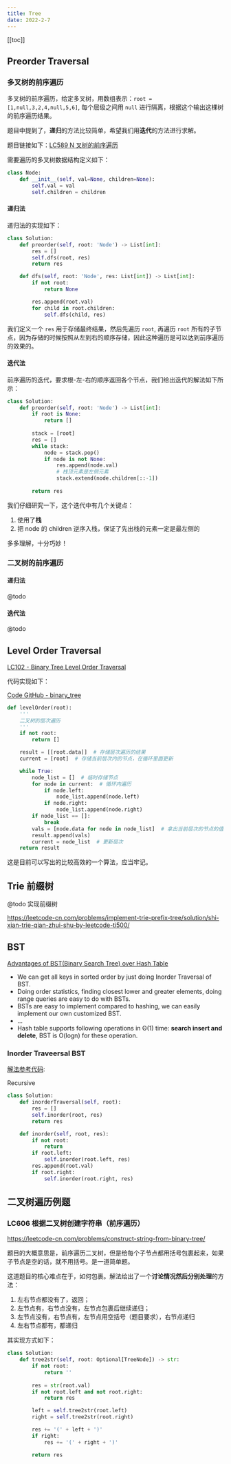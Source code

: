 ```yaml
---
title: Tree
date: 2022-2-7
---
```


[[toc]]

## Preorder Traversal

### 多叉树的前序遍历

多叉树的前序遍历，给定多叉树，用数组表示：`root = [1,null,3,2,4,null,5,6]`, 每个层级之间用 `null` 进行隔离，根据这个输出这棵树的前序遍历结果。

题目中提到了，**递归**的方法比较简单，希望我们用**迭代**的方法进行求解。

题目链接如下：[LC589 N 叉树的前序遍历](https://leetcode-cn.com/problems/n-ary-tree-preorder-traversal/)

需要遍历的多叉树数据结构定义如下：

```python
class Node:
    def __init__(self, val=None, children=None):
        self.val = val
        self.children = children
```

#### 递归法

递归法的实现如下：

```python
class Solution:
    def preorder(self, root: 'Node') -> List[int]:
        res = []
        self.dfs(root, res)
        return res

    def dfs(self, root: 'Node', res: List[int]) -> List[int]:
        if not root:
            return None

        res.append(root.val)
        for child in root.children:
            self.dfs(child, res)
```

我们定义一个 `res` 用于存储最终结果，然后先遍历 `root`, 再遍历 `root` 所有的子节点，因为存储的时候按照从左到右的顺序存储，因此这种遍历是可以达到前序遍历的效果的。


#### 迭代法

前序遍历的迭代，要求根-左-右的顺序返回各个节点，我们给出迭代的解法如下所示：

```python
class Solution:
    def preorder(self, root: 'Node') -> List[int]:
        if root is None:
            return []
        
        stack = [root]
        res = []
        while stack:
            node = stack.pop()
            if node is not None:
                res.append(node.val)
                # 栈顶元素是左侧元素
                stack.extend(node.children[::-1])
            
        return res
```

我们仔细研究一下，这个迭代中有几个关键点：
1. 使用了**栈**
2. 把 node 的 children 逆序入栈，保证了先出栈的元素一定是最左侧的

多多理解，十分巧妙！

### 二叉树的前序遍历

#### 递归法

@todo

#### 迭代法

@todo

## Level Order Traversal

[LC102 - Binary Tree Level Order Traversal](https://leetcode.com/problems/binary-tree-level-order-traversal/)

代码实现如下：

[Code GitHub - binary_tree](https://github.com/chenweigao/_code/blob/master/python/binary_tree.py)

```py
def levelOrder(root):
    '''
    二叉树的层次遍历
    '''
    if not root:
        return []

    result = [[root.data]]  # 存储层次遍历的结果
    current = [root]  # 存储当前层次内的节点，在循环里面更新

    while True:
        node_list = []  # 临时存储节点
        for node in current:  # 循环内遍历
            if node.left:
                node_list.append(node.left)
            if node.right:
                node_list.append(node.right)
        if node_list == []:
            break
        vals = [node.data for node in node_list]  # 拿出当前层次的节点的值
        result.append(vals)
        current = node_list  # 更新层次
    return result
```

这是目前可以写出的比较高效的一个算法，应当牢记。

## Trie 前缀树

@todo 实现前缀树

https://leetcode-cn.com/problems/implement-trie-prefix-tree/solution/shi-xian-trie-qian-zhui-shu-by-leetcode-ti500/

## BST

[Advantages of BST(Binary Search Tree) over Hash Table](https://www.geeksforgeeks.org/advantages-of-bst-over-hash-table/)

- We can get all keys in sorted order by just doing Inorder Traversal of BST.
- Doing order statistics, finding closest lower and greater elements, doing range queries are easy to do with BSTs.
- BSTs are easy to implement compared to hashing, we can easily implement our own customized BST.
- ...
- Hash table supports following operations in Θ(1) time: **search insert and delete**, BST is O(logn) for these operation.

### Inorder Traveersal BST

[解法参考代码](https://github.com/chenweigao/_code/blob/master/data_struct/BST_inorder.py):

Recursive

```py
class Solution:
    def inorderTraversal(self, root):
        res = []
        self.inorder(root, res)
        return res

    def inorder(self, root, res):
        if not root:
            return
        if root.left:
            self.inorder(root.left, res)
        res.append(root.val)
        if root.right:
            self.inorder(root.right, res)
```


## 二叉树遍历例题

### LC606 根据二叉树创建字符串（前序遍历）

https://leetcode-cn.com/problems/construct-string-from-binary-tree/

题目的大概意思是，前序遍历二叉树，但是给每个子节点都用括号包裹起来，如果子节点是空的话，就不用括号。是一道简单题。

这道题目的核心难点在于，如何包裹。解法给出了一个**讨论情况然后分别处理**的方法：

1. 左右节点都没有了，返回；
2. 左节点有，右节点没有，左节点包裹后继续递归；
3. 左节点没有，右节点有，左节点用空括号（题目要求），右节点递归
4. 左右节点都有，都递归

其实现方式如下：

```python
class Solution:
    def tree2str(self, root: Optional[TreeNode]) -> str:
        if not root:
            return ''
        
        res = str(root.val)
        if not root.left and not root.right:
            return res

        left = self.tree2str(root.left)
        right = self.tree2str(root.right)

        res += '(' + left + ')'
        if right:
            res += '(' + right + ')'

        return res
```


